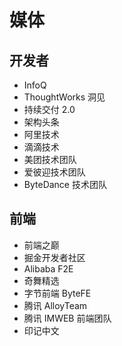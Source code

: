 # 媒体

## 开发者

- InfoQ
- ThoughtWorks 洞见
- 持续交付 2.0
- 架构头条
- 阿里技术
- 滴滴技术
- 美团技术团队
- 爱彼迎技术团队
- ByteDance 技术团队

## 前端

- 前端之巅
- 掘金开发者社区
- Alibaba F2E
- 奇舞精选
- 字节前端 ByteFE
- 腾讯 AlloyTeam
- 腾讯 IMWEB 前端团队
- 印记中文
